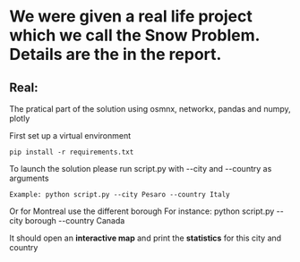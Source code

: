 # We were given a real life project which we call the Snow Problem. Details are the in the report.


## Real:
The pratical part of the solution using osmnx, networkx, pandas and numpy, plotly

First set up a virtual environment
```
pip install -r requirements.txt
```

To launch the solution please run script.py with --city and --country as arguments
```
Example: python script.py --city Pesaro --country Italy
```

Or for Montreal use the different borough
For instance:
python script.py --city borough --country Canada

It should open an **interactive map** and print the **statistics** for this city
and country
